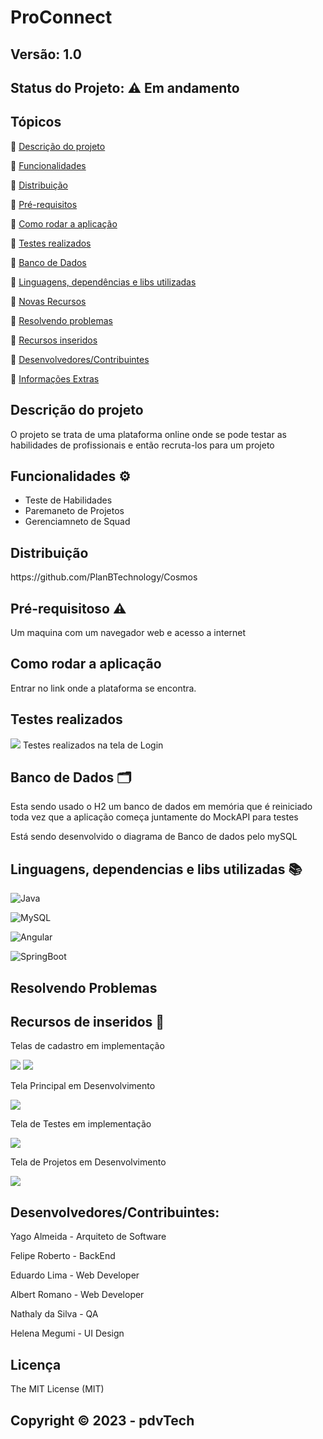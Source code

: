 # ProConnect
## Versão: 1.0 
## Status do Projeto: ⚠️ Em andamento

## Tópicos

🔹 <a href = "#Descricao" >Descrição do projeto </a>

🔹 <a href = "#Funcionalidade">Funcionalidades </a>

🔹 <a href = "#Distribuição">Distribuição</a>

🔹 <a href = "#Pré-requisitos">Pré-requisitos</a>

🔹 <a href = "#Como rodar a aplicação">Como rodar a aplicação</a>

🔹 <a href = "#Testes realizados">Testes realizados</a>

🔹 <a href = "#Banco de Dados">Banco de Dados</a>

🔹 <a href = "#Linguagens, dependências e libs utilizadas">Linguagens, dependências e libs utilizadas</a>

🔹 <a href = "#">Novas Recursos</a>

🔹 <a href = "#Resolvendo Problemas">Resolvendo problemas</a>

🔹 <a href = "#Recursos de inseridos">Recursos inseridos </a>

🔹 <a href = "#Desenvolvedores/Contribuintes:">Desenvolvedores/Contribuintes</a>

🔹 <a href = "#Informações Extras">Informações Extras</a>

<h2 id = "Descricao">Descrição do projeto</h2>
O projeto se trata de uma plataforma online onde se pode testar as habilidades de profissionais
e então recruta-los para um projeto

<h2 id = "Funcionalidade">Funcionalidades ⚙️</h2> 
<ul>
    <li>
    Teste de Habilidades
    </li>
    <li>
    Paremaneto de Projetos
    </li>
    <li>
    Gerenciamneto de Squad
    </li>
</ul>
<h2 id = "Distribuição">Distribuição</h2>
https://github.com/PlanBTechnology/Cosmos

<h2 id = "Pré-requisitos">Pré-requisitoso ⚠️ </h2>    
<p>
    Um maquina com um navegador web e acesso a internet
</p>

<h2 id = "Como rodar a aplicação">Como rodar a aplicação</h2>  
<p>Entrar no link onde a plataforma se encontra.</p>

<h2 id = "Testes realizados">Testes realizados</h2>
<img src="C:\Projects\Fabrica\Imagens telas\LoginPage.PNG"/>
Testes realizados na tela de Login

<h2 id = "Banco de Dados">Banco de Dados 🗂️</h2>  
Esta sendo usado o H2 um banco de dados em memória que é reiniciado toda vez que a aplicação começa juntamente do MockAPI para testes

<p>
 Está sendo desenvolvido o diagrama de Banco de dados pelo mySQL
</p>

<h2 id = "Linguagens, dependencias e libs utilizadas"> Linguagens, dependencias e libs utilizadas 📚</h2> 

![Java](https://img.shields.io/badge/Java-ED8B00?style=for-the-badge&logo=java&logoColor=white)

![MySQL](	https://img.shields.io/badge/MySQL-00000F?style=for-the-badge&logo=mysql&logoColor=white)

![Angular](https://img.shields.io/badge/Angular-FFFFFF?style=for-the-badge&logo=angular&logoColor=red)

![SpringBoot](https://img.shields.io/badge/SpingBoot-FFFFFF?style=for-the-badge&logo=springboot&logoColor=green)

<h2 id = "Resolvendo Problemas">Resolvendo Problemas</h2>  



<h2 id = "Recursos de inseridos">Recursos de inseridos 🧰</h2>  

<p>Telas de cadastro em implementação</p>
<img src="Imagens telas\Cadastro-1.PNG"/>
<img src="\Imagens telas\Cadastro-2.PNG"/>
<p>Tela Principal em Desenvolvimento</p>
<img src="Imagens telas\HomePage.PNG"/>
<p>Tela de Testes em implementação</p>
<img src="Imagens telas\TelaDeTestes.PNG"/>
<p>Tela de Projetos em Desenvolvimento</p>
<img src="\Imagens telas\MenuProjetos.PNG">


<h2 id = "Desenvolvedores/Contribuintes:">Desenvolvedores/Contribuintes:</h2> 
<p>Yago Almeida - Arquiteto de Software</p>
<p>Felipe Roberto - BackEnd</p>
<p>Eduardo Lima - Web Developer</p>
<p>Albert Romano - Web Developer</p>
<p>Nathaly da Silva - QA</p>
<p>Helena Megumi - UI Design</p>

<h2 id = "Informações Extras">Licença</h2> 
The MIT License (MIT)

## Copyright ©️ 2023 - pdvTech
